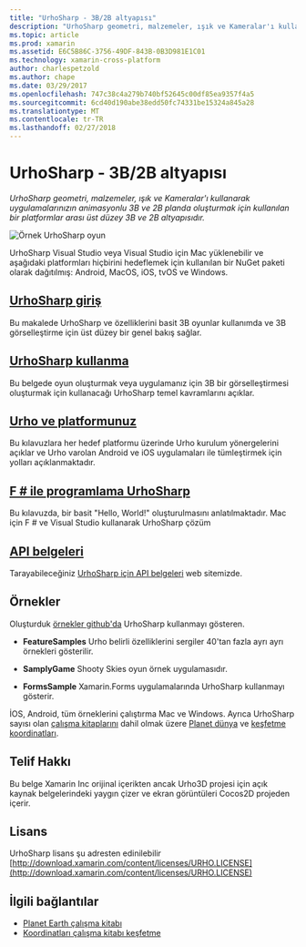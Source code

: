 ```yaml
---
title: "UrhoSharp - 3B/2B altyapısı"
description: "UrhoSharp geometri, malzemeler, ışık ve Kameralar'ı kullanarak uygulamalarınızın animasyonlu 3B ve 2B planda oluşturmak için kullanılan bir platformlar arası üst düzey 3B ve 2B altyapısıdır."
ms.topic: article
ms.prod: xamarin
ms.assetid: E6C5B86C-3756-49DF-843B-0B3D981E1C01
ms.technology: xamarin-cross-platform
author: charlespetzold
ms.author: chape
ms.date: 03/29/2017
ms.openlocfilehash: 747c38c4a279b740bf52645c00df85ea9357f4a5
ms.sourcegitcommit: 6cd40d190abe38edd50fc74331be15324a845a28
ms.translationtype: MT
ms.contentlocale: tr-TR
ms.lasthandoff: 02/27/2018
---
```

# <a name="urhosharp---3d2d-engine"></a>UrhoSharp - 3B/2B altyapısı

_UrhoSharp geometri, malzemeler, ışık ve Kameralar'ı kullanarak uygulamalarınızın animasyonlu 3B ve 2B planda oluşturmak için kullanılan bir platformlar arası üst düzey 3B ve 2B altyapısıdır._

![](images/video.gif "Örnek UrhoSharp oyun")

UrhoSharp Visual Studio veya Visual Studio için Mac yüklenebilir ve aşağıdaki platformları hiçbirini hedeflemek için kullanılan bir NuGet paketi olarak dağıtılmış: Android, MacOS, iOS, tvOS ve Windows.

##  <a name="an-introduction-to-urhosharpgraphics-gamesurhosharpintroductionmd"></a>[UrhoSharp giriş](~/graphics-games/urhosharp/introduction.md)

Bu makalede UrhoSharp ve özelliklerini basit 3B oyunlar kullanımda ve 3B görselleştirme için üst düzey bir genel bakış sağlar.

##  <a name="using-urhosharpgraphics-gamesurhosharpusingmd"></a>[UrhoSharp kullanma](~/graphics-games/urhosharp/using.md)

Bu belgede oyun oluşturmak veya uygulamanız için 3B bir görselleştirmesi oluşturmak için kullanacağı UrhoSharp temel kavramlarını açıklar.

## <a name="urho-and-your-platformgraphics-gamesurhosharpplatformindexmd"></a>[Urho ve platformunuz](~/graphics-games/urhosharp/platform/index.md)

Bu kılavuzlara her hedef platformu üzerinde Urho kurulum yönergelerini açıklar ve Urho varolan Android ve iOS uygulamaları ile tümleştirmek için yolları açıklanmaktadır.

## <a name="programming-urhosharp-with-fgraphics-gamesurhosharpfsharpmd"></a>[F # ile programlama UrhoSharp](~/graphics-games/urhosharp/fsharp.md)

Bu kılavuzda, bir basit "Hello, World!" oluşturulmasını anlatılmaktadır. Mac için F # ve Visual Studio kullanarak UrhoSharp çözüm

## <a name="api-documentationhttpsdeveloperxamarincomapirooturho"></a>[API belgeleri](https://developer.xamarin.com/api/root/Urho/)

Tarayabileceğiniz [UrhoSharp için API belgeleri](https://developer.xamarin.com/api/root/Urho/) web sitemizde.

## <a name="samples"></a>Örnekler

Oluşturduk [örnekler github'da](http://github.com/xamarin/urho-samples) UrhoSharp kullanmayı gösteren.

- **FeatureSamples** Urho belirli özelliklerini sergiler 40'tan fazla ayrı ayrı örnekleri gösterilir.

- **SamplyGame** Shooty Skies oyun örnek uygulamasıdır.

- **FormsSample** Xamarin.Forms uygulamalarında UrhoSharp kullanmayı gösterir.

İOS, Android, tüm örneklerini çalıştırma Mac ve Windows.
Ayrıca UrhoSharp sayısı olan [çalışma kitaplarını](https://developer.xamarin.com/workbooks/) dahil olmak üzere [Planet dünya](https://developer.xamarin.com/workbooks/graphics/urhosharp/planetearth/planetearth.workbook) ve [keşfetme koordinatları](https://developer.xamarin.com/workbooks/graphics/urhosharp/coordinates/ExploringUrhoCoordinates.workbook).


## <a name="copyright"></a>Telif Hakkı

Bu belge Xamarin Inc orijinal içerikten ancak Urho3D projesi için açık kaynak belgelerindeki yaygın çizer ve ekran görüntüleri Cocos2D projeden içerir.

## <a name="license"></a>Lisans

UrhoSharp lisans şu adresten edinilebilir [http://download.xamarin.com/content/licenses/URHO.LICENSE](http://download.xamarin.com/content/licenses/URHO.LICENSE)



## <a name="related-links"></a>İlgili bağlantılar

- [Planet Earth çalışma kitabı](https://developer.xamarin.com/workbooks/graphics/urhosharp/planetearth/planetearth.workbook)
- [Koordinatları çalışma kitabı keşfetme](https://developer.xamarin.com/workbooks/graphics/urhosharp/coordinates/ExploringUrhoCoordinates.workbook)
